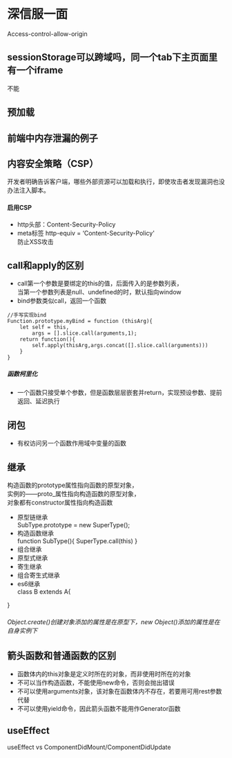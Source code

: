 # 深信服一面   
Access-control-allow-origin  
## sessionStorage可以跨域吗，同一个tab下主页面里有一个iframe   
不能   
## 预加载  
<link rel='dns-prefetch'>   

## 前端中内存泄漏的例子   
## 内容安全策略（CSP）   
开发者明确告诉客户端，哪些外部资源可以加载和执行，即使攻击者发现漏洞也没办法注入脚本。  
#### 启用CSP  
- http头部：Content-Security-Policy  
- meta标签  http-equiv = ‘Content-Security-Policy'  
防止XSS攻击  
## call和apply的区别   
- call第一个参数是要绑定的this的值，后面传入的是参数列表，  
当第一个参数列表是null、undefined的时，默认指向window   
- bind参数类似call，返回一个函数   
```
//手写实现bind  
Function.prototype.myBind = function (thisArg){
    let self = this,
        args = [].slice.call(arguments,1);
    return function(){
        self.apply(thisArg,args.concat([].slice.call(arguments)))
    }
}
```
##### 函数柯里化  
- 一个函数只接受单个参数，但是函数层层嵌套并return，实现预设参数、提前返回、延迟执行  
## 闭包   
- 有权访问另一个函数作用域中变量的函数  
## 继承   
构造函数的prototype属性指向函数的原型对象，  
实例的——proto_属性指向构造函数的原型对象，  
对象都有constructor属性指向构造函数    
- 原型链继承  
SubType.prototype = new SuperType();
- 构造函数继承  
function SubType(){
    SuperType.call(this)
}
- 组合继承  
- 原型式继承   
- 寄生继承  
- 组合寄生式继承  
- es6继承  
class B extends A{

}
###### Object.create()创建对象添加的属性是在原型下，new Object()添加的属性是在自身实例下   
## 箭头函数和普通函数的区别   
- 函数体内的this对象是定义时所在的对象，而非使用时所在的对象  
- 不可以当作构造函数，不能使用new命令，否则会抛出错误    
- 不可以使用arguments对象，该对象在函数体内不存在，若要用可用rest参数代替  
- 不可以使用yield命令，因此箭头函数不能用作Generator函数   
## useEffect
useEffect vs ComponentDidMount/ComponentDidUpdate